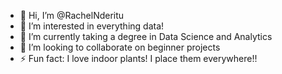 - 👋 Hi, I’m @RachelNderitu
- 👀 I’m interested in everything data!
- 🌱 I’m currently taking a degree in Data Science and Analytics
- 💞️ I’m looking to collaborate on beginner projects
- ⚡ Fun fact: I love indoor plants! I place them everywhere!!

<!---
RachelNderitu/RachelNderitu is a ✨ special ✨ repository because its `README.md` (this file) appears on your GitHub profile.
You can click the Preview link to take a look at your changes.
--->
